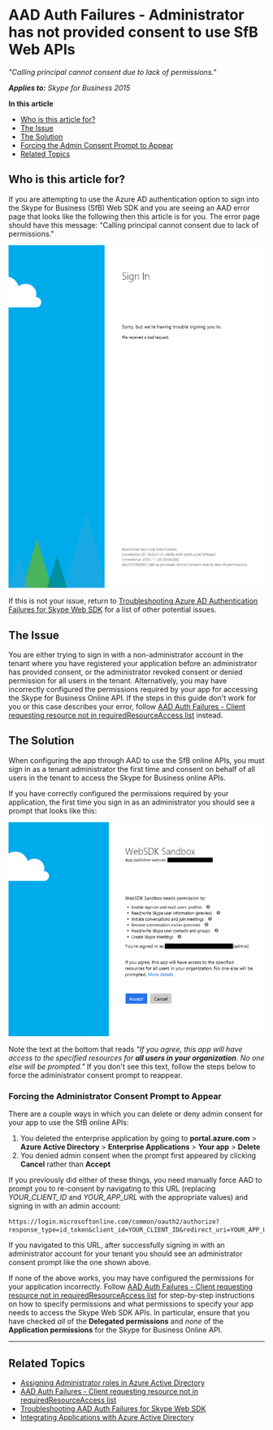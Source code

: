 # AAD Auth Failures - Administrator has not provided consent to use SfB Web APIs

_"Calling principal cannot consent due to lack of permissions."_

_**Applies to:** Skype for Business 2015_

**In this article**
- [Who is this article for?](#audience)
- [The Issue](#issue)
- [The Solution](#solution)
- [Forcing the Admin Consent Prompt to Appear](#force-admin-consent)
- [Related Topics](#related-topics)

<a name="audience"></a>
## Who is this article for?

If you are attempting to use the Azure AD authentication option to sign into the Skype for Business (SfB) Web SDK and you are seeing an AAD error page that looks like the following then this article is for you. The error page should have this message: "Calling principal cannot consent due to lack of permissions."

![Tenant Admin has not provided consent for all users](../../../images/troubleshooting/auth/TenantAdminHasNotProvidedConsent2.PNG)

If this is not your issue, return to [Troubleshooting Azure AD Authentication Failures for Skype Web SDK](./AADAuthFailures.md) for a list of other potential issues.

<a name="issue"></a>
## The Issue

You are either trying to sign in with a non-administrator account in the tenant where you have registered your application before an administrator has provided consent, or the administrator revoked consent or denied permission for all users in the tenant. 
Alternatively, you may have incorrectly configured the permissions required by your app for accessing the Skype for Business Online API. If the steps in this guide don't work for you or this case describes your error, follow [AAD Auth Failures - Client requesting resource not in requiredResourceAccess list](./AADAuth-DelegatePermissions.md) instead.

<a name="solution"></a>
## The Solution

When configuring the app through AAD to use the SfB online APIs, you must sign in as a tenant administrator the first time and consent on behalf of all users in the tenant to access the Skype for Business online APIs.

If you have correctly configured the permissions required by your application, the first time you sign in as an administrator you should see a prompt that looks like this:

![Admin consent prompt upon sign in](../../../images/troubleshooting/auth/ProvidingAdminConsentCensored.PNG)

Note the text at the bottom that reads _"If you agree, this app will have access to the specified resources for **all users in your organization**. No one else will be prompted."_ If you don't see this text, follow the steps below to force the administrator consent prompt to reappear.

<a name="force-admin-consent"></a>
### Forcing the Administrator Consent Prompt to Appear

There are a couple ways in which you can delete or deny admin consent for your app to use the SfB online APIs:

1. You deleted the enterprise application by going to **portal.azure.com** > **Azure Active Directory** > **Enterprise Applications** > **Your app** > **Delete**
2. You denied admin consent when the prompt first appeared by clicking **Cancel** rather than **Accept**

If you previously did either of these things, you need manually force AAD to prompt you to re-consent by navigating to this URL (replacing _YOUR\_CLIENT\_ID_ and _YOUR\_APP\_URL_ with the appropriate values) and signing in with an admin account: 


``` text
https://login.microsoftonline.com/common/oauth2/authorize?response_type=id_token&client_id=YOUR_CLIENT_ID&redirect_uri=YOUR_APP_URL&response_mode=form_post&resource=https://webdir.online.lync.com&prompt=admin_consent
```

If you navigated to this URL, after successfully signing in with an administrator account for your tenant you should see an administrator consent prompt like the one shown above.

If none of the above works, you may have configured the permissions for your application incorrectly. Follow [AAD Auth Failures - Client requesting resource not in requiredResourceAccess list](./AADAuth-DelegatePermissions.md) for step-by-step instructions on how to specify permissions and what permissions to specify your app needs to access the Skype Web SDK APIs. In particular, ensure that you have checked _all_ of the **Delegated permissions** and _none_ of the **Application permissions** for the Skype for Business Online API.

---

<a name="related-topics"></a>
## Related Topics

- [Assigning Administrator roles in Azure Active Directory](https://docs.microsoft.com/en-us/azure/active-directory/active-directory-assign-admin-roles)
- [AAD Auth Failures - Client requesting resource not in requiredResourceAccess list](./AADAuth-DelegatePermissions.md)
- [Troubleshooting AAD Auth Failures for Skype Web SDK](./AADAuthFailures.md)
- [Integrating Applications with Azure Active Directory](https://docs.microsoft.com/en-us/azure/active-directory/active-directory-integrating-applications)


